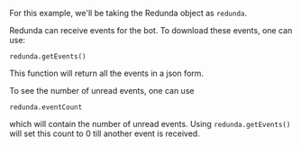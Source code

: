 For this example, we'll be taking the Redunda object as `redunda`.

Redunda can receive events for the bot. To download these events, one can use:

    redunda.getEvents()

This function will return all the events in a json form.

To see the number of unread events, one can use

    redunda.eventCount

which will contain the number of unread events. Using `redunda.getEvents()` will set this count to 0 till another event is received.
